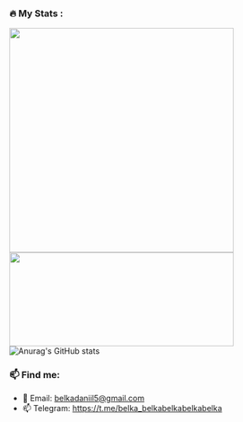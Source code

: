 ### :fire: My Stats :

<img width=400 src="![Anurag's GitHub stats](https://github-readme-stats.vercel.app/api?username=BelkovskiDaniil&show_icons=true&theme=github_dark)" /> <img height=167 width=400 src="https://github-readme-stats.vercel.app/api/top-langs/?username=BelkovskiDaniil&layout=compact&theme=github_dark" />
![Anurag's GitHub stats](https://github-readme-stats.vercel.app/api?username=BelkovskiDaniil&show_icons=true&theme=github_dark)

<!--<div style="display: flex; flex-direction: row;">
  <img class="img" src="https://github-readme-stats.vercel.app/api?username=BelkovskiDaniil&show_icons=true&theme=github_dark" />
  <img class="img" src="https://github-readme-stats.vercel.app/api/top-langs/?username=BelkovskiDaniil&layout=compact&theme=github_dark" />
</div>-->





<!--### :computer: Languages and tools:

<p align="left">
  <a href="https://skillicons.dev">
    <img src="https://skillicons.dev/icons?i=git,android,docker,c,c++, java, python, kotlin" />
  </a>
</p>

<div>
  <img src="https://github.com/devicons/devicon/blob/master/icons/java/java-original.svg" title="Java" alt="Java" width="40" height="40"/>&nbsp;
  <img src="https://github.com/devicons/devicon/blob/master/icons/kotlin/kotlin-original.svg" title="Kotlin" alt="Kotlin" width="40" height="40"/>&nbsp;
  <img src="https://github.com/devicons/devicon/blob/master/icons/cplusplus/cplusplus-original.svg" title="C++" alt="C++" width="40" height="40"/>&nbsp;
  <img src="https://github.com/devicons/devicon/blob/master/icons/c/c-original.svg" title="C" alt="C" width="40" height="40"/>&nbsp;
  <img src="https://github.com/devicons/devicon/blob/master/icons/python/python-original.svg" title="Python" alt="Python" width="40" height="40"/>&nbsp;
  <img src="https://github.com/devicons/devicon/blob/master/icons/android/android-original.svg" title="Android" alt="Android" width="40" height="40"/>&nbsp;
  <img src="https://github.com/devicons/devicon/blob/master/icons/gradle/gradle-plain.svg" title="Gradle" alt="Gradle" width="40" height="40"/>&nbsp;
  <img src="https://github.com/devicons/devicon/blob/master/icons/docker/docker-original.svg" title="Docker" alt="Docker" width="40" height="40"/>&nbsp;
</div>-->

### :mailbox: Find me:

- 📧 Email: belkadaniil5@gmail.com
- 📫 Telegram: [https://t.me/belka_belkabelkabelkabelka
](https://t.me/belka_belkabelkabelkabelka)
